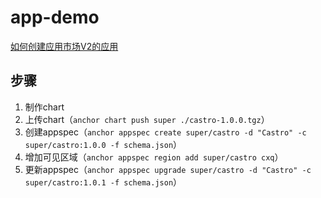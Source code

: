 # app-demo

[如何创建应用市场V2的应用](https://appstorev2.netlify.com)

## 步骤

1. 制作chart
2. 上传chart（`anchor chart push super ./castro-1.0.0.tgz`）
3. 创建appspec（`anchor appspec create super/castro -d "Castro" -c super/castro:1.0.0 -f schema.json`）
4. 增加可见区域（`anchor appspec region add super/castro cxq`）
5. 更新appspec（`anchor appspec upgrade super/castro -d "Castro" -c super/castro:1.0.1 -f schema.json`）
